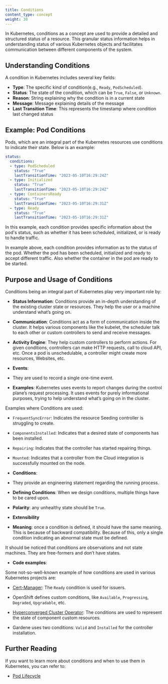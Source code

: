 ```yaml
---
title: Conditions
content_type: concept
weight: 30
---
```


<!-- overview -->
In Kubernetes, conditions as a concept are used to provide a detailed and structured status of a resource. This granular status information helps in understanding status of various Kubernetes objects and facilitates communication between different components of the system.

<!-- body -->
## Understanding Conditions

A condition in Kubernetes includes several key fields:

- **Type**: The specific kind of condition(e.g., `Ready`, `PodScheduled`).
- **Status**: The state of the condition, which can be `True`, `False`, or `Unknown`.
- **Reason**: String explaining why the condition is in a current state
- **Message**: Message explaining details of the message
- **Last Transition Time**: This represents the timestamp where condition last changed status

## Example: Pod Conditions

Pods, which are an integral part of the Kubernetes resources use conditions to indicate their state. Below is an example:

```yaml
status:
  conditions:
  - type: PodScheduled
    status: "True"
    lastTransitionTime: "2023-05-10T16:29:24Z"
  - type: Initialized
    status: "True"
    lastTransitionTime: "2023-05-10T16:29:24Z"
  - type: ContainersReady
    status: "True"
    lastTransitionTime: "2023-05-10T16:29:31Z"
  - type: Ready
    status: "True"
    lastTransitionTime: "2023-05-10T16:29:31Z"
```

In this example, each condition provides specific information about the pod's status, such as whether it has been scheduled, initialized, or is ready to handle traffic.

In example above, each condition provides information as to the status of the pod. Whether the pod has been scheduled, initialized and ready to accept different traffic. Also whether the container in the pod are ready to be started.

## Purpose and Usage of Conditions

Conditions being an integral part of Kubernetes play very important role by:

* **Status Information**: Conditions provide an in-depth understanding of the existing cluster state or resources. They help the user or a machine understand what’s going on.

* **Communication**: Conditions act as a form of communication inside the cluster. It helps various components like the kubelet, the scheduler talk to each other or custom controllers to send and receive messages.

* **Activity Engine**: They help custom controllers to perform actions. For given conditions, controllers can make HTTP requests, call to cloud API, etc. Once a pod is unschedulable, a controller might create more resources, Websites, etc.

* **Events**:

* They are used to record a single one-time event.

* **Examples**: Kubernetes uses events to report changes during the control plane’s request processing. It uses events for purely informational purposes, trying to help understand what’s going on in the cluster.

Examples where Conditions are used:

* `FrequentSyncError`: Indicates the resource Seeding controller is struggling to create.

* `ComponentsInstalled`: Indicates that a desired state of components has been installed.

* `Repairing`: Indicates that the controller has started repairing things.

* `Mounted`: Indicates that a controller from the Cloud integration is successfully mounted on the node.

* **Conditions**:

* They provide an engineering statement regarding the running process.

* **Defining Conditions**: When we design conditions, multiple things have to be cared upon.

* **Polarity**: any unhealthy state should be `True`.

* **Extensibility**

* **Meaning**: once a condition is defined, it should have the same meaning. This is because of backward compatibility. Because of this, only a single condition indicating an abnormal state must be defined.

It should be noticed that conditions are observations and not state machines. They are free-formers and don’t have states.

* **Code examples**:

Some not-so-well-known example of how conditions are used in various Kubernetes projects are:

* [Cert-Manager](https://cert-manager.io/docs/concepts/issuer/): The `Ready` condition is used for issuers.

* OpenShift defines custom conditions, like `Available`, `Progressing`, `Degraded`, `Upgradable`, etc.

* [Hyperconverged Cluster Operator](https://github.com/openshift/hypershift): The conditions are used to represent the state of component custom resources.

* Gardene uses two conditions: `Valid` and `Installed` for the controller installation.

## Further Reading

If you want to learn more about conditions and when to use them in Kubernetes, you can refer to:

- [Pod Lifecycle](https://kubernetes.io/docs/concepts/workloads/pods/pod-lifecycle/#pod-conditions)